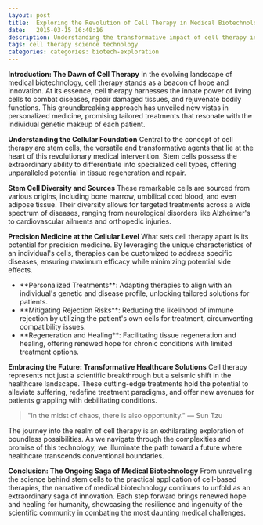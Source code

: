 ```yaml
---
layout: post
title:  Exploring the Revolution of Cell Therapy in Medical Biotechnology
date:   2015-03-15 16:40:16
description: Understanding the transformative impact of cell therapy in modern medicine.
tags: cell therapy science technology
categories: categories: biotech-exploration
---
```

**Introduction: The Dawn of Cell Therapy**
In the evolving landscape of medical biotechnology, cell therapy stands as a beacon of hope and innovation. At its essence, cell therapy harnesses the innate power of living cells to combat diseases, repair damaged tissues, and rejuvenate bodily functions. This groundbreaking approach has unveiled new vistas in personalized medicine, promising tailored treatments that resonate with the individual genetic makeup of each patient.

**Understanding the Cellular Foundation**
Central to the concept of cell therapy are stem cells, the versatile and transformative agents that lie at the heart of this revolutionary medical intervention. Stem cells possess the extraordinary ability to differentiate into specialized cell types, offering unparalleled potential in tissue regeneration and repair.

**Stem Cell Diversity and Sources**
These remarkable cells are sourced from various origins, including bone marrow, umbilical cord blood, and even adipose tissue. Their diversity allows for targeted treatments across a wide spectrum of diseases, ranging from neurological disorders like Alzheimer's to cardiovascular ailments and orthopedic injuries.

**Precision Medicine at the Cellular Level**
What sets cell therapy apart is its potential for precision medicine. By leveraging the unique characteristics of an individual's cells, therapies can be customized to address specific diseases, ensuring maximum efficacy while minimizing potential side effects.

<ul>
    <li> **Personalized Treatments**: Adapting therapies to align with an individual's genetic and disease profile, unlocking tailored solutions for patients.</li>
    <li> **Mitigating Rejection Risks**: Reducing the likelihood of immune rejection by utilizing the patient's own cells for treatment, circumventing compatibility issues.</li>
    <li> **Regeneration and Healing**: Facilitating tissue regeneration and healing, offering renewed hope for chronic conditions with limited treatment options.</li>
</ul>

**Embracing the Future: Transformative Healthcare Solutions**
Cell therapy represents not just a scientific breakthrough but a seismic shift in the healthcare landscape. These cutting-edge treatments hold the potential to alleviate suffering, redefine treatment paradigms, and offer new avenues for patients grappling with debilitating conditions.

<blockquote>
    "In the midst of chaos, there is also opportunity."
    — Sun Tzu
</blockquote>
The journey into the realm of cell therapy is an exhilarating exploration of boundless possibilities. As we navigate through the complexities and promise of this technology, we illuminate the path toward a future where healthcare transcends conventional boundaries.

**Conclusion: The Ongoing Saga of Medical Biotechnology**
From unraveling the science behind stem cells to the practical application of cell-based therapies, the narrative of medical biotechnology continues to unfold as an extraordinary saga of innovation. Each step forward brings renewed hope and healing for humanity, showcasing the resilience and ingenuity of the scientific community in combating the most daunting medical challenges.

